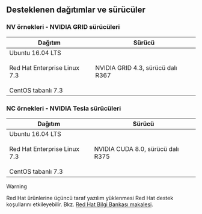 ## <a name="supported-distributions-and-drivers"></a>Desteklenen dağıtımlar ve sürücüler


### <a name="nv-instances---nvidia-grid-drivers"></a>NV örnekleri - NVIDIA GRID sürücüleri


| Dağıtım | Sürücü |
| --- | --- | 
| Ubuntu 16.04 LTS<br/><br/>Red Hat Enterprise Linux 7.3<br/><br/>CentOS tabanlı 7.3 | NVIDIA GRID 4.3, sürücü dalı R367|

### <a name="nc-instances---nvidia-tesla-drivers"></a>NC örnekleri - NVIDIA Tesla sürücüleri
| Dağıtım | Sürücü |
| --- | --- | 
| Ubuntu 16.04 LTS<br/><br/> Red Hat Enterprise Linux 7.3<br/><br/> CentOS tabanlı 7.3 | NVIDIA CUDA 8.0, sürücü dalı R375 |



> [!WARNING] 
> Red Hat ürünlerine üçüncü taraf yazılım yüklenmesi Red Hat destek koşullarını etkileyebilir. Bkz. [Red Hat Bilgi Bankası makalesi](https://access.redhat.com/articles/1067).
>
